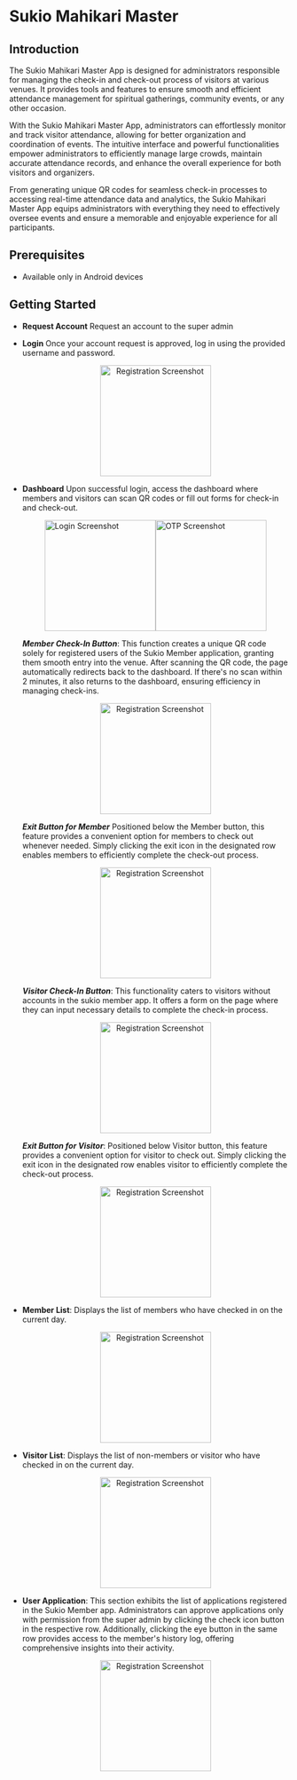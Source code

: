# Sukio Mahikari Master

## Introduction

The Sukio Mahikari Master App is designed for administrators responsible for managing the check-in and check-out process of visitors at various venues. It provides tools and features to ensure smooth and efficient attendance management for spiritual gatherings, community events, or any other occasion.

With the Sukio Mahikari Master App, administrators can effortlessly monitor and track visitor attendance, allowing for better organization and coordination of events. The intuitive interface and powerful functionalities empower administrators to efficiently manage large crowds, maintain accurate attendance records, and enhance the overall experience for both visitors and organizers.

From generating unique QR codes for seamless check-in processes to accessing real-time attendance data and analytics, the Sukio Mahikari Master App equips administrators with everything they need to effectively oversee events and ensure a memorable and enjoyable experience for all participants.

## Prerequisites
- Available only in Android devices

## Getting Started
- **Request Account** Request an account to the super admin
- **Login** Once your account request is approved, log in using the provided username and password.

    <p align="center">
        <img src="images/login.jpeg" alt="Registration Screenshot" width="200">
    </p>

- **Dashboard** Upon successful login, access the dashboard where members and visitors can scan QR codes or fill out forms for check-in and check-out.

    <div style="display:flex; justify-content:center;">
        <img src="docs/dashboard.jpeg" alt="Login Screenshot" width="200">
        <img src="docs/drawer.jpeg" alt="OTP Screenshot" width="200">
    </div> 

    ***Member Check-In Button***: This function creates a unique QR code solely for registered users of the Sukio Member application, granting them smooth entry into the venue. After scanning the QR code, the page automatically redirects back to the dashboard. If there's no scan within 2 minutes, it also returns to the dashboard, ensuring efficiency in managing check-ins.

    <p align="center">
        <img src="images/memberInQR.jpeg" alt="Registration Screenshot" width="200">
    </p>

    ***Exit Button for Member*** Positioned below the Member button, this feature provides a convenient option for members to check out whenever needed. Simply clicking the exit icon in the designated row enables members to efficiently complete the check-out process.

    <p align="center">
        <img src="images/memberOut.jpeg" alt="Registration Screenshot" width="200">
    </p>

    ***Visitor Check-In Button***: This functionality caters to visitors without accounts in the sukio member app. It offers a form on the page where they can input necessary details to complete the check-in process.

    <p align="center">
        <img src="images/visitorIn.jpeg" alt="Registration Screenshot" width="200">
    </p>

    ***Exit Button for Visitor***: Positioned below Visitor button, this feature provides a convenient option for visitor to check out. Simply clicking the exit icon in the designated row enables visitor to efficiently complete the check-out process.

     <p align="center">
        <img src="images/visitorOut.jpeg" alt="Registration Screenshot" width="200">
    </p>

- **Member List**: Displays the list of members who have checked in on the current day.

    <p align="center">
        <img src="images/memberList.jpeg" alt="Registration Screenshot" width="200">
    </p>

- **Visitor List**: Displays the list of non-members or visitor who have checked in on the current day.

    <p align="center">
        <img src="images/visitorList.jpeg" alt="Registration Screenshot" width="200">
    </p>

- **User Application**: This section exhibits the list of applications registered in the Sukio Member app. Administrators can approve applications only with permission from the super admin by clicking the check icon button in the respective row. Additionally, clicking the eye button in the same row provides access to the member's history log, offering comprehensive insights into their activity.

    <p align="center">
        <img src="images/userManage.jpeg" alt="Registration Screenshot" width="200">
    </p>